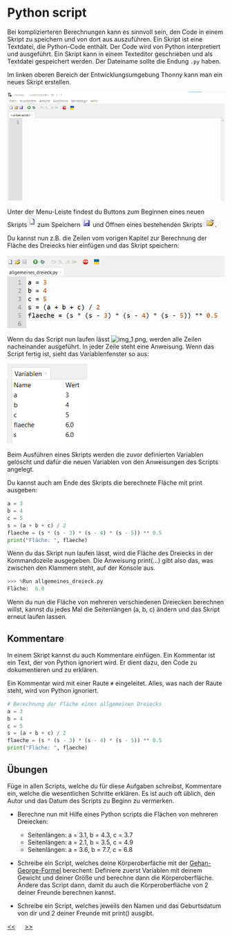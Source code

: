 # Python script

Bei komplizierteren Berechnungen kann es sinnvoll sein, 
den Code in einem Skript zu speichern und von dort aus auszuführen. 
Ein Skript ist eine Textdatei, die Python-Code enthält. 
Der Code wird von Python interpretiert und ausgeführt. 
Ein Skript kann in einem Texteditor geschrieben und als Textdatei gespeichert werden. 
Der Dateiname sollte die Endung `.py` haben.

Im linken oberen Bereich der Entwicklungsumgebung Thonny kann man ein neues Skript erstellen.

![img.png](../img/ScriptEditor.png)

Unter der Menu-Leiste findest du Buttons zum 
Beginnen eines neuen Skripts![img_3.png](../img/ScriptNeu.png)
zum Speichern ![img_1.png](../img/ScriptSpeichern.png) und 
Öffnen eines bestehenden Skripts ![img_2.png](../img/ScriptOeffben.png).

Du kannst nun z.B. die Zeilen vom vorigen Kapitel zur Berechnung der 
Fläche des Dreiecks hier einfügen und das Skript speichern:

![img.png](../img/ScriptAllgemeinesDreieck.png)

Wenn du das Script nun laufen lässt ![img_1.png](../img/ScriptAusführen.png), 
werden alle Zeilen nacheinander ausgeführt. In jeder Zeile steht eine Anweisung.
Wenn das Script fertig ist, sieht das Variablenfenster so aus:

![img_2.png](../img/VariablenFensterAllgemeinesDreieck.png)

Beim Ausführen eines Skripts werden die zuvor definierten Variablen gelöscht 
und dafür die neuen Variablen von den Anweisungen des Scripts angelegt.

Du kannst auch am Ende des Skripts die berechnete Fläche mit print ausgeben:

```python
a = 3
b = 4
c = 5
s = (a + b + c) / 2
flaeche = (s * (s - 3) * (s - 4) * (s - 5)) ** 0.5
print("Fläche: ", flaeche)
```

Wenn du das Skript nun laufen lässt, 
wird die Fläche des Dreiecks in der Kommandozeile ausgegeben. Die Anweisung print(...) 
gibt also das, was zwischen den Klammern steht, auf der Konsole aus.

```python
>>> %Run allgemeines_dreieck.py
Fläche:  6.0
```

Wenn du nun die Fläche von mehreren verschiedenen Dreiecken berechnen willst, 
kannst du jedes Mal die Seitenlängen (a, b, c) ändern und das Skript erneut laufen lassen.

## Kommentare

In einem Skript kannst du auch Kommentare einfügen.
Ein Kommentar ist ein Text, der von Python ignoriert wird.
Er dient dazu, den Code zu dokumentieren und zu erklären.

Ein Kommentar wird mit einer Raute `#` eingeleitet.
Alles, was nach der Raute steht, wird von Python ignoriert.

```python
# Berechnung der Fläche eines allgemeinen Dreiecks
a = 3
b = 4
c = 5
s = (a + b + c) / 2
flaeche = (s * (s - 3) * (s - 4) * (s - 5)) ** 0.5
print("Fläche: ", flaeche)
```

## Übungen

Füge in allen Scripts, welche du für diese Aufgaben schreibst, Kommentare ein, 
welche die wesentlichen Schritte erklären.
Es ist auch oft üblich, den Autor und das Datum des Scripts zu Beginn zu vermerken.

- Berechne nun mit Hilfe eines Python scripts die Flächen von mehreren Dreiecken:
  - Seitenlängen: a = 3.1, b = 4.3, c = 3.7
  - Seitenlängen: a = 2.1, b = 3.5, c = 4.9
  - Seitenlängen: a = 3.6, b = 7.7, c = 6.8
  
- Schreibe ein Script, welches deine Körperoberfäche mit der 
[Gehan-George-Formel](https://de.wikipedia.org/wiki/K%C3%B6rperoberfl%C3%A4che) berechent: 
Definiere zuerst Variablen mit deinem Gewicht und deiner Größe und berechne dann die Körperoberfläche.
Ändere das Script dann, damit du auch die Körperoberfläche von 2 deiner Freunde berechnen kannst.
- Schreibe ein Script, welches jeweils den Namen und das Geburtsdatum von dir und 2 deiner Freunde mit print() ausgibt.


[<<](Variablen.md) &emsp; [>>](Debugger.md)